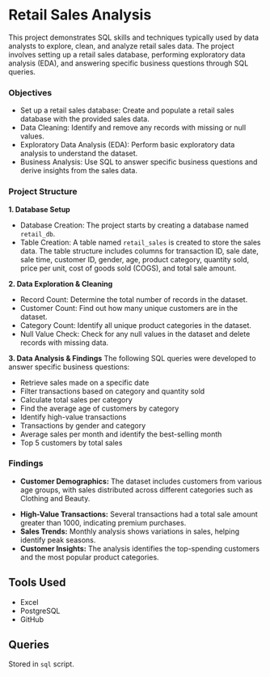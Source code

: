 # Retail Sales Analysis
This project demonstrates SQL skills and techniques typically used by data analysts to explore, clean, and analyze retail sales data. The project involves setting up a retail sales database, performing exploratory data analysis (EDA), and answering specific business questions through SQL queries. 

### Objectives
- Set up a retail sales database: Create and populate a retail sales database with the provided sales data.
- Data Cleaning: Identify and remove any records with missing or null values.
- Exploratory Data Analysis (EDA): Perform basic exploratory data analysis to understand the dataset.
- Business Analysis: Use SQL to answer specific business questions and derive insights from the sales data.

### Project Structure
**1. Database Setup**
- Database Creation: The project starts by creating a database named `retail_db`.
- Table Creation: A table named `retail_sales` is created to store the sales data. The table structure includes columns for transaction ID, sale date, sale time, customer ID, gender, age, product category, quantity sold, price per unit, cost of goods sold (COGS), and total sale amount.

**2. Data Exploration & Cleaning**
- Record Count: Determine the total number of records in the dataset.
- Customer Count: Find out how many unique customers are in the dataset.
- Category Count: Identify all unique product categories in the dataset.
- Null Value Check: Check for any null values in the dataset and delete records with missing data.

**3. Data Analysis & Findings**
The following SQL queries were developed to answer specific business questions:
- Retrieve sales made on a specific date
- Filter transactions based on category and quantity sold
- Calculate total sales per category
- Find the average age of customers by category
- Identify high-value transactions
- Transactions by gender and category
- Average sales per month and identify the best-selling month
- Top 5 customers by total sales

### Findings
- **Customer Demographics:** The dataset includes customers from various age groups, with sales distributed across different categories such as Clothing and Beauty.
* **High-Value Transactions:** Several transactions had a total sale amount greater than 1000, indicating premium purchases.
* **Sales Trends:** Monthly analysis shows variations in sales, helping identify peak seasons.
* **Customer Insights:** The analysis identifies the top-spending customers and the most popular product categories.

## Tools Used
- Excel
- PostgreSQL
- GitHub

## Queries
Stored in `sql` script.





